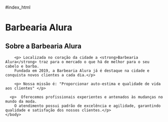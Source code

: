 #index_html

<!DOCTYPE html>
<html lang="pt-br">
    <head>
        <meta charset="UTF-8">
        <h1>Barbearia Alura</h1>
    </head>
    <body>
        <h2>Sobre a Barbearia Alura</h2>

        <p> Localizada no coração da cidade a <strong>Barbearia Alura</strong> traz para o mercado o que há de melhor para o seu cabelo e barba. 
        Fundada em 2019, a Barbearia Alura já é destaque na cidade e conquista novos clientes a cada dia.</p>

        <p> Nossa missão é: "Proporcionar auto-estima e qualidade de vida aos clientes" </p>

      <p>  Oferecemos profissionais experientes e antenados às mudanças no mundo da moda. 
        O atendimento possui padrão de excelência e agilidade, garantindo qualidade e satisfação dos nossos clientes.</p>
    </body>
</html>
